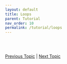```yaml
---
layout: default
title: Loops
parent: Tutorial
nav_order: 10
permalink: /tutorial/loops
---
```






<br><br>

[Previous Topic](./decision-making) | [Next Topic](./lists)